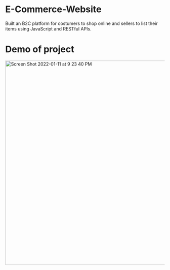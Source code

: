 # E-Commerce-Website
Built an B2C platform for costumers to shop online and sellers to list their items using JavaScript and RESTful APIs.

# Demo of project
<img width="644" alt="Screen Shot 2022-01-11 at 9 23 40 PM" src="https://user-images.githubusercontent.com/97426238/149052563-f19bbb0b-e482-42eb-b589-6542cc2720d9.png">

